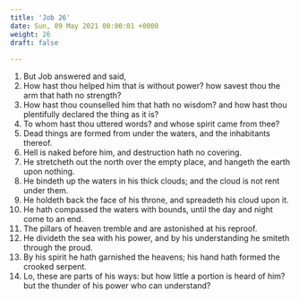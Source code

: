 ```yaml
---
title: 'Job 26'
date: Sun, 09 May 2021 00:00:01 +0000
weight: 26
draft: false
  
---
```


1. But Job answered and said,
2. How hast thou helped him that is without power? how savest thou the arm that hath no strength?
3. How hast thou counselled him that hath no wisdom? and how hast thou plentifully declared the thing as it is?
4. To whom hast thou uttered words? and whose spirit came from thee?
5. Dead things are formed from under the waters, and the inhabitants thereof.
6. Hell is naked before him, and destruction hath no covering.
7. He stretcheth out the north over the empty place, and hangeth the earth upon nothing.
8. He bindeth up the waters in his thick clouds; and the cloud is not rent under them.
9. He holdeth back the face of his throne, and spreadeth his cloud upon it.
10. He hath compassed the waters with bounds, until the day and night come to an end.
11. The pillars of heaven tremble and are astonished at his reproof.
12. He divideth the sea with his power, and by his understanding he smiteth through the proud.
13. By his spirit he hath garnished the heavens; his hand hath formed the crooked serpent.
14. Lo, these are parts of his ways: but how little a portion is heard of him? but the thunder of his power who can understand?
